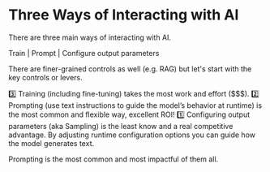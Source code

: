 # Three Ways of Interacting with AI

There are three main ways of interacting with AI. 

Train | Prompt | Configure output parameters

There are finer-grained controls as well (e.g. RAG) but let's start with the key controls or levers.

3️⃣ Training (including fine-tuning) takes the most work and effort ($$$).
2️⃣ Prompting (use text instructions to guide the model’s behavior at runtime) is the most common and flexible way, excellent ROI!
1️⃣ Configuring output parameters (aka Sampling) is the least know and a real competitive advantage. By adjusting runtime configuration options you can guide how the model generates text. 

Prompting is the most common and most impactful of them all.
